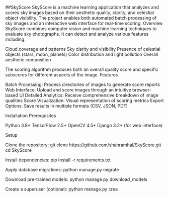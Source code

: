 ##SkyScore
SkyScore is a machine learning application that analyzes and scores sky images based on their aesthetic quality, clarity, and celestial object visibility. The project enables both automated batch processing of sky images and an interactive web interface for real-time scoring.
Overview
SkyScore combines computer vision and machine learning techniques to evaluate sky photographs. It can detect and analyze various features including:

Cloud coverage and patterns
Sky clarity and visibility
Presence of celestial objects (stars, moon, planets)
Color distribution and light pollution
Overall aesthetic composition

The scoring algorithm produces both an overall quality score and specific subscores for different aspects of the image.
Features

Batch Processing: Process directories of images to generate score reports
Web Interface: Upload and score images through an intuitive browser-based UI
Detailed Analytics: Receive comprehensive breakdown of image qualities
Score Visualization: Visual representation of scoring metrics
Export Options: Save results in multiple formats (CSV, JSON, PDF)

Installation
Prerequisites

Python 3.8+
TensorFlow 2.5+
OpenCV 4.5+
Django 3.2+ (for web interface)

Setup

Clone the repository:
git clone https://github.com/shahramhal/SkyScore.git
cd SkyScore

Install dependencies:
pip install -r requirements.txt

Apply database migrations:
python manage.py migrate

Download pre-trained models:
python manage.py download_models

Create a superuser (optional):
python manage.py crea
